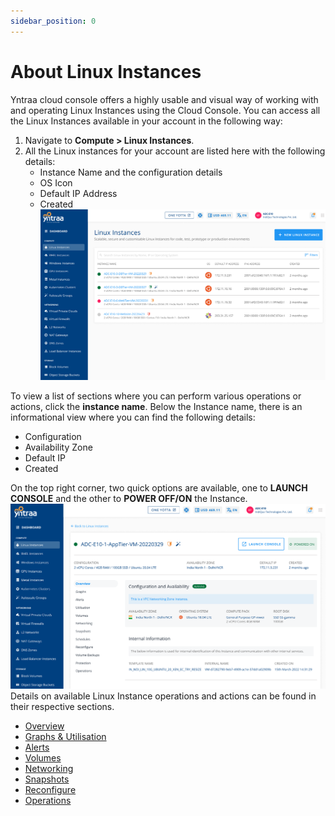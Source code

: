 ```yaml
---
sidebar_position: 0
---
```

# About Linux Instances

Yntraa cloud console offers a highly usable and visual way of working with and operating Linux Instances using the Cloud Console. You can access all the Linux Instances available in your account in the following way:

1. Navigate to **Compute > Linux Instances**.
2. All the Linux instances for your account are listed here with the following details:
	- Instance Name and the configuration details
	- OS Icon
	- Default IP Address
	- Created
![linuxinstance](img/linuxinstance.png)

To view a list of sections where you can perform various operations or actions, click the **instance name**. Below the Instance name, there is an informational view where you can find the following details:

- Configuration
- Availability Zone
- Default IP
- Created 

On the top right corner, two quick options are available, one to **LAUNCH CONSOLE** and the other to **POWER OFF/ON** the Instance.
![poweron](img/poweron.png)
Details on available Linux Instance operations and actions can be found in their respective sections.

- [Overview](docs/Subscribers/Compute/LinuxInstances/Overview.md)
- [Graphs & Utilisation](ViewingGraphsandUtilizationofLinuxInstances.md)
- [Alerts](docs/Subscribers/Networking/VirtualFirewall/FirewallInstances/ConfiguringAlerts.md)
- [Volumes](docs/Subscribers/Networking/VirtualFirewall/FirewallInstances/VolumeManagement.md)
- [Networking](docs/Subscribers/Networking/VirtualFirewall/FirewallInstances/NetworkingManagement.md)
- [Snapshots](WorkingwithLinuxInstanceSnapshots.md)
- [Reconfigure](docs/Subscribers/Compute/LinuxInstances/ReconfiguringLinuxInstances.md)
- [Operations](docs/Subscribers/Compute/LinuxInstances/Operations.md)




